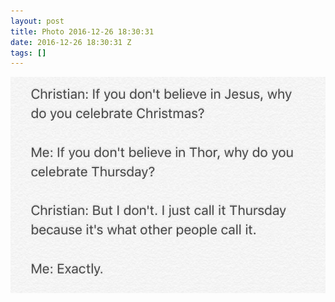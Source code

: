 ```yaml
---
layout: post
title: Photo 2016-12-26 18:30:31
date: 2016-12-26 18:30:31 Z
tags: []
---
```

![](/media/2016/12/154986340263.jpg)
